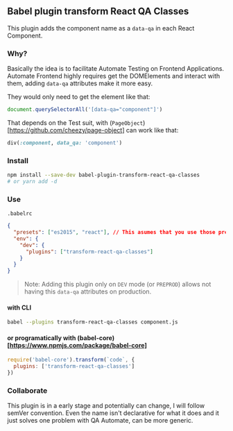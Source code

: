 ## Babel plugin transform React QA Classes

This plugin adds the component name as a `data-qa` in each React Component.

### Why?

Basically the idea is to facilitate Automate Testing on Frontend Applications.
Automate Frontend highly requires get the DOMElements and interact with them, adding `data-qa` attributes make it more easy. 

They would only need to get the element like that:

```js
document.querySelectorAll('[data-qa="component"]')
```

That depends on the Test suit, with (`PageObject`)[https://github.com/cheezy/page-object] can work like that:

```ruby
div(:component, data_qa: 'component')
```

### Install
```bash
npm install --save-dev babel-plugin-transform-react-qa-classes
# or yarn add -d
```

### Use
`.babelrc`
```json
{
  "presets": ["es2015", "react"], // This asumes that you use those presets
  "env": {
    "dev": {
      "plugins": ["transform-react-qa-classes"]
    }
  }
}
```

> Note: Adding this plugin only on `DEV` mode (or `PREPROD`) allows not having this `data-qa` attributes on production.

#### with CLI

```bash
babel --plugins transform-react-qa-classes component.js
```

#### or programatically with (babel-core)[https://www.npmjs.com/package/babel-core]

```js
require('babel-core').transform(`code`, {
  plugins: ['transform-react-qa-classes']
})
```

### Collaborate

This plugin is in a early stage and potentially can change, I will follow semVer convention.
Even the name isn't declarative for what it does and it just solves one problem with QA Automate, can be more generic.
